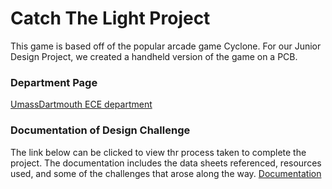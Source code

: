 # Catch The Light Project
This game is based off of the popular arcade game Cyclone. For our Junior Design Project, we created a handheld version of the game on a PCB.

### Department Page
[UmassDartmouth ECE department](https://www.umassd.edu/engineering/ece/)


### Documentation of Design Challenge
The link below can be clicked to view thr process taken to complete the project. The documentation includes the data sheets referenced, resources used, and some of the challenges that arose along the way.
[Documentation](https://github.com/apimentel1/CatchTheLight/blob/master/Documentation/Documentation_of_Design_Challenge.md)
